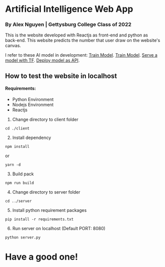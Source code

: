 # Artificial Intelligence Web App
### By Alex Nguyen | Gettysburg College Class of 2022

This is the website developed with Reactjs as front-end and python as back-end. This website predicts the number that user draw on the website's canvas. 

I refer to these AI model in development:
[Train Model](github.com/sorki/python-mnist).
[Train Model](github.com/dan59314/MNIST-Deep-Learning).
[Serve a model with TF](tensorflow.org/serving/serving_basic).
[Deploy model as API](towardsdatascience.com/how-to-deploy-machine-learning-models-with-tensorflow-part-1-make-your-model-ready-for-serving-776a14ec3198).

## How to test the website in localhost
#### Requirements:
* Python Environment
* Nodejs Environment
* Reactjs

1. Change directory to client folder
```
cd ./client
```
2. Install dependency
```
npm install
```
or
```
yarn -d
```
3. Build pack
```
npm run build
```
4. Change directory to server folder
```
cd ../server
```
5. Install python requirement packages
```
pip install -r requirements.txt
```
6. Run server on localhost (Default PORT: 8080)
```
python server.py
```

# Have a good one!